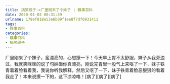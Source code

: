 ```yaml
---
title: 搞笑段子->厂里刚来了个妹子 | 糗事百科
date: 2020-01-03 00:31:39
urlname: 178ef818e53e6b09f1ee8f7df6931411
tags: 
- 糗事百科
categories:
- 糗事百科
- 搞笑段子
---
```

厂里刚来了个妹子，蛮漂亮的，心想撩一下！今天早上胃不太舒服，妹子从我旁边过，我就笑眯眯的说了句妹砸你真漂亮，刚说完胃里一股气上来呕了一下，妹子铁青着着脸看着我，我说你听我解释，然后又呕了一下，妹子铁青着脸恶狠狠的看着我走了！本来说撩一下的，这下凉凉咯！[病了][病了][病了]


